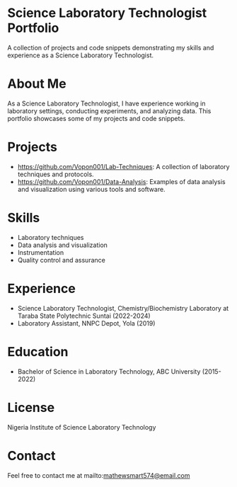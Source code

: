 # Science Laboratory Technologist Portfolio


A collection of projects and code snippets demonstrating my skills and experience as a Science Laboratory Technologist.


# About Me

As a Science Laboratory Technologist, I have experience working in laboratory settings, conducting experiments, and analyzing data. This portfolio showcases some of my projects and code snippets.


# Projects

- https://github.com/Vopon001/Lab-Techniques: A collection of laboratory techniques and protocols.
- https://github.com/Vopon001/Data-Analysis: Examples of data analysis and visualization using various tools and software.

# Skills

- Laboratory techniques 
- Data analysis and visualization 
- Instrumentation 
- Quality control and assurance

# Experience

- Science Laboratory Technologist, Chemistry/Biochemistry Laboratory at Taraba State Polytechnic Suntai (2022-2024)
- Laboratory Assistant, NNPC Depot, Yola (2019)

# Education

- Bachelor of Science in Laboratory Technology, ABC University (2015-2022)

# License

Nigeria Institute of Science Laboratory Technology


# Contact

Feel free to contact me at mailto:mathewsmart574@email.com 
